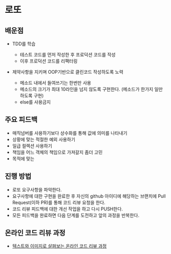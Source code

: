 # 로또
## 배운점
- TDD를 학습
  - 테스트 코드를 먼저 작성한 후 프로덕션 코드를 작성
  - 이후 프로덕션 코드를 리팩터링

- 제약사항을 지키며 OOP기반으로 클린코드 작성하도록 노력
  - 메소드 내에서 들여쓰기는 한번만 사용
  - 메소드의 크기가 최대 10라인을 넘지 않도록 구현한다. (메소드가 한가지 일만 하도록 구현)
  - else를 사용금지

## 주요 피드백
- 매직넘버를 사용하기보다 상수화를 통해 값에 의미를 나타내기
- 상황에 맞는 적절한 예외 사용하기
- 일급 컬렉션 사용하기
- 책임을 어느 객체의 책임으로 가져갈지 좀더 고민
- 목적에 맞는 

## 진행 방법
* 로또 요구사항을 파악한다.
* 요구사항에 대한 구현을 완료한 후 자신의 github 아이디에 해당하는 브랜치에 Pull Request(이하 PR)를 통해 코드 리뷰 요청을 한다.
* 코드 리뷰 피드백에 대한 개선 작업을 하고 다시 PUSH한다.
* 모든 피드백을 완료하면 다음 단계를 도전하고 앞의 과정을 반복한다.

## 온라인 코드 리뷰 과정
* [텍스트와 이미지로 살펴보는 온라인 코드 리뷰 과정](https://github.com/next-step/nextstep-docs/tree/master/codereview)

